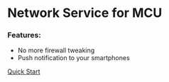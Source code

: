 # Network Service for MCU

### Features:

  - No more firewall tweaking
  - Push notification to your smartphones

<a class="btn btn-lg btn-primary" href="#" role="button">Quick Start</a>
